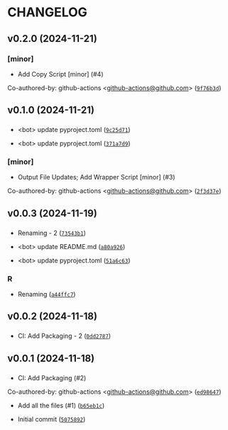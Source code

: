 # CHANGELOG



## v0.2.0 (2024-11-21)

### [minor]

* Add Copy Script [minor] (#4)

Co-authored-by: github-actions &lt;github-actions@github.com&gt; ([`9f76b3d`](https://github.com/icecube/simprod-histogram/commit/9f76b3d813f7d3175eb94c6f1cb4ed24c47ad4d3))


## v0.1.0 (2024-11-21)

###  

* &lt;bot&gt; update pyproject.toml ([`9c25d71`](https://github.com/icecube/simprod-histogram/commit/9c25d71df2373530b0a98dfb9ad5964ae4b1db03))

* &lt;bot&gt; update pyproject.toml ([`371a7d9`](https://github.com/icecube/simprod-histogram/commit/371a7d98ccc7e324ab22afed13ac0a8ed0e658bc))

### [minor]

* Output File Updates; Add Wrapper Script [minor] (#3)

Co-authored-by: github-actions &lt;github-actions@github.com&gt; ([`2f3d37e`](https://github.com/icecube/simprod-histogram/commit/2f3d37e295e11ef037aa16d20f71c53cfda63f9b))


## v0.0.3 (2024-11-19)

###  

* Renaming - 2 ([`73543b1`](https://github.com/icecube/simprod-histogram/commit/73543b14e645f4636335eb92c9ef80626b911d3d))

* &lt;bot&gt; update README.md ([`a80a926`](https://github.com/icecube/simprod-histogram/commit/a80a926913a7c450e5bba2a3308ee837b2e0b712))

* &lt;bot&gt; update pyproject.toml ([`51a6c63`](https://github.com/icecube/simprod-histogram/commit/51a6c63ce2cfe129ed3b576b146bb9cb36382f13))

### R

* Renaming ([`a44ffc7`](https://github.com/icecube/simprod-histogram/commit/a44ffc79e5eeaacb3a52360763841440e6291981))


## v0.0.2 (2024-11-18)

###  

* CI: Add Packaging - 2 ([`0dd2787`](https://github.com/icecube/simprod-histogram/commit/0dd27877ef9fa888058e844b75407d1d19c90e61))


## v0.0.1 (2024-11-18)

###  

* CI: Add Packaging (#2)

Co-authored-by: github-actions &lt;github-actions@github.com&gt; ([`ed98647`](https://github.com/icecube/simprod-histogram/commit/ed98647d6fe5edd93801ef437bc446c6d97a4925))

* Add all the files (#1) ([`b65eb1c`](https://github.com/icecube/simprod-histogram/commit/b65eb1c83145243dd9100a57953b6caddac5e0a6))

* Initial commit ([`5075892`](https://github.com/icecube/simprod-histogram/commit/50758927f7520908105e9897cbc5106c0ec004f8))
